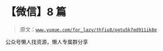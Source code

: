 # 【微信】8 篇

> 原文：[`www.yuque.com/for_lazy/thfiu8/ogtu5k7qd911ik8e`](https://www.yuque.com/for_lazy/thfiu8/ogtu5k7qd911ik8e)



公众号懒人找资源，懒人专属群分享
